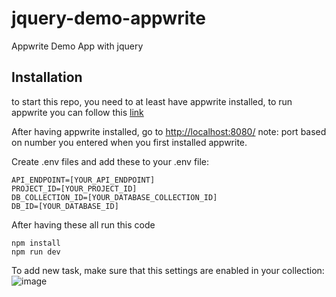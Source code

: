# jquery-demo-appwrite

Appwrite Demo App with jquery

## Installation

to start this repo, you need to at least have appwrite installed, to run appwrite you can follow this [link](https://appwrite.io/docs/installation)

After having appwrite installed, go to [http://localhost:8080/](http://localhost:8080/)
note: port based on number you entered when you first installed appwrite.

Create .env files and add these to your .env file:

```
API_ENDPOINT=[YOUR_API_ENDPOINT]
PROJECT_ID=[YOUR_PROJECT_ID]
DB_COLLECTION_ID=[YOUR_DATABASE_COLLECTION_ID]
DB_ID=[YOUR_DATABASE_ID]
```

After having these all run this code

```
npm install
npm run dev
```

To add new task, make sure that this settings are enabled in your collection:
![image](https://user-images.githubusercontent.com/38250310/196173669-afe2bedb-7795-4798-a084-ad1c7b7236c9.png)
